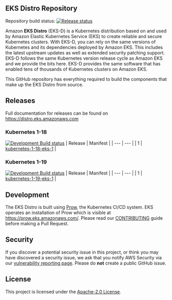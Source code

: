## EKS Distro Repository

Repository build status: [![Release status](https://prow.eks.amazonaws.com/badge.svg?jobs=[!*tooling-postsubmit]*release*-postsubmit)](https://prow.eks.amazonaws.com/?repo=aws%2Feks-distro&type=postsubmit)

Amazon **EKS Distro** (EKS-D) is a Kubernetes distribution based on and used by
Amazon Elastic Kubernetes Service (EKS) to create reliable and secure Kubernetes
clusters. With EKS-D, you can rely on the same versions of Kubernetes and its
dependencies deployed by Amazon EKS. This includes the latest upstream updates
as well as extended security patching support. EKS-D follows the same Kubernetes
version release cycle as Amazon EKS and we provide the bits here. EKS-D provides
the same software that has enabled tens of thousands of Kubernetes clusters on
Amazon EKS.

This GitHub repository has everything required to build the components that make
up the EKS Distro from source.

## Releases

Full documentation for releases can be found on https://distro.eks.amazonaws.com

### Kubernetes 1-18

[![Development Build status](https://prow.eks.amazonaws.com/badge.svg?jobs=build-1-18-postsubmit)](https://prow.eks.amazonaws.com/?job=build-1-18-postsubmit)
| Release | Manifest |
| --- | --- |
| 1 | [kubernetes-1-18-eks-1](https://distro.eks.amazonaws.com/kubernetes-1-18/kubernetes-1-18-eks-1.yaml) |

### Kubernetes 1-19

[![Development Build status](https://prow.eks.amazonaws.com/badge.svg?jobs=build-1-19-postsubmit)](https://prow.eks.amazonaws.com/?job=build-1-19-postsubmit)
| Release | Manifest |
| --- | --- |
| 1 | [kubernetes-1-19-eks-1](https://distro.eks.amazonaws.com/kubernetes-1-19/kubernetes-1-19-eks-1.yaml) |

## Development

The EKS Distro is built using
[Prow](https://github.com/kubernetes/test-infra/tree/master/prow), the
Kubernetes CI/CD system. EKS operates an installation of Prow which is visible
at https://prow.eks.amazonaws.com/. Please read our
[CONTRIBUTING](CONTRIBUTING.md) guide before making a Pull Request.

## Security

If you discover a potential security issue in this project, or think you may
have discovered a security issue, we ask that you notify AWS Security via our
[vulnerability reporting
page](http://aws.amazon.com/security/vulnerability-reporting/). Please do
**not** create a public GitHub issue.

## License

This project is licensed under the [Apache-2.0 License](LICENSE).
